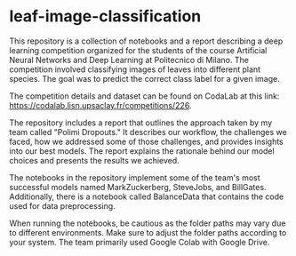 # leaf-image-classification

This repository is a collection of notebooks and a report describing a deep learning competition organized for the students of the course Artificial Neural Networks and Deep Learning at Politecnico di Milano. The competition involved classifying images of leaves into different plant species. The goal was to predict the correct class label for a given image.

The competition details and dataset can be found on CodaLab at this link: https://codalab.lisn.upsaclay.fr/competitions/226.

The repository includes a report that outlines the approach taken by my team called "Polimi Dropouts." It describes our workflow, the challenges we faced, how we addressed some of those challenges, and provides insights into our best models. The report explains the rationale behind our model choices and presents the results we achieved.

The notebooks in the repository implement some of the team's most successful models named MarkZuckerberg, SteveJobs, and BillGates. Additionally, there is a notebook called BalanceData that contains the code used for data preprocessing.

When running the notebooks, be cautious as the folder paths may vary due to different environments. Make sure to adjust the folder paths according to your system. The team primarily used Google Colab with Google Drive.
